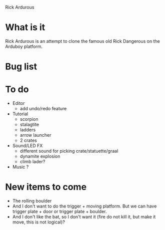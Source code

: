 Rick Ardurous

# What is it

Rick Ardurous is an attempt to clone the famous old Rick Dangerous on the Arduboy platform.

# Bug list

# To do
- Editor
	- add undo/redo feature
- Tutorial
	- scorpion
	- stalagtite
	- ladders
	- arrow launcher
	- 2 crates
- Sound/LED FX
	- different sound for picking crate/statuette/graal
	- dynamite explosion
	- climb lader?
- Music ?

# New items to come
- The rolling boulder
- And I don't want to do the trigger + moving platform. But we can have trigger plate + door or trigger plate + boulder.
- And I don't like the bat, so I don't want it (fire do not kill it, but make it move, this is not logical)?

